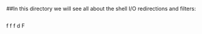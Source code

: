 ##In this directory we will see all about the shell I/O redirections and filters:
##
##
##
f
f
f
d
F
